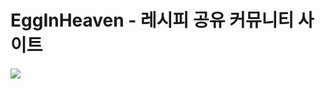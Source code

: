 # EggInHeaven - 레시피 공유 커뮤니티 사이트

<img src="https://img.shields.io/badge/spring boot-#6DB33F?style=for-the-badge&logo=html5&logoColor=white">

